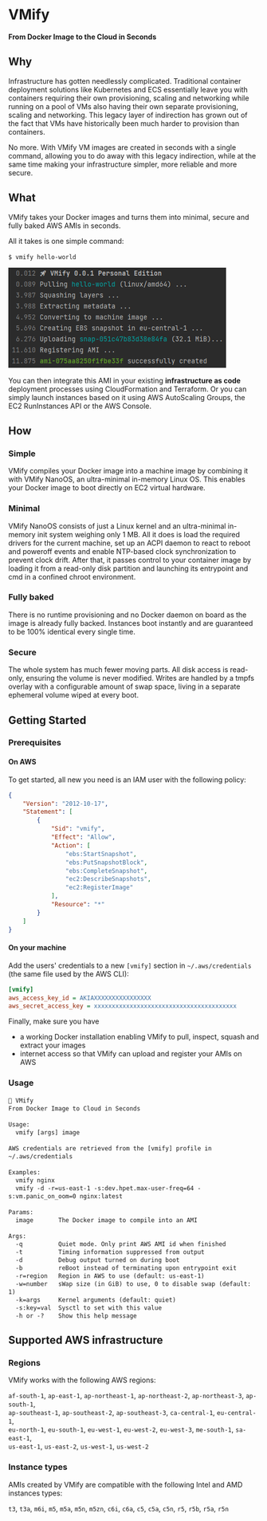 # VMify
**From Docker Image to the Cloud in Seconds**

## Why

Infrastructure has gotten needlessly complicated. Traditional container deployment solutions like Kubernetes and ECS
essentially leave you with containers requiring their own provisioning, scaling and networking while running on a pool
of VMs also having their own separate provisioning, scaling and networking. This legacy layer of indirection has grown
out of the fact that VMs have historically been much harder to provision than containers.

No more. With VMify VM images are created in seconds with a single command, allowing you to do away with this legacy
indirection, while at the same time making your infrastructure simpler, more reliable and more secure.

## What

VMify takes your Docker images and turns them into minimal, secure and fully baked AWS AMIs in seconds. 

All it takes is one simple command:

`$ vmify hello-world`

![Output](screenshot.png?raw=true)

You can then integrate this AMI in your existing **infrastructure as code** deployment processes using CloudFormation and Terraform.
Or you can simply launch instances based on it using AWS AutoScaling Groups, the EC2 RunInstances API or the AWS Console.

## How

### Simple
VMify compiles your Docker image into a machine image by combining it with VMify NanoOS, an ultra-minimal
in-memory Linux OS. This enables your Docker image to boot directly on EC2 virtual hardware.

### Minimal
VMify NanoOS consists of just a Linux kernel and an ultra-minimal in-memory init system weighing only 1 MB. All it does
is load the required drivers for the current machine, set up an ACPI daemon to react to reboot and poweroff events and
enable NTP-based clock synchronization to prevent clock drift. After that, it passes control to your container
image by loading it from a read-only disk partition and launching its entrypoint and cmd in a confined chroot
environment.

### Fully baked
There is no runtime provisioning and no Docker daemon on board as the image is already fully backed. Instances boot
instantly and are guaranteed to be 100% identical every single time.

### Secure
The whole system has much fewer moving parts. All disk access is read-only, ensuring the volume is never modified.
Writes are handled by a tmpfs overlay with a configurable amount of swap space, living in a separate ephemeral volume
wiped at every boot.

## Getting Started

### Prerequisites

#### On AWS
To get started, all new you need is an IAM user with the following policy:
```json
{
    "Version": "2012-10-17",
    "Statement": [
        {
            "Sid": "vmify",
            "Effect": "Allow",
            "Action": [
                "ebs:StartSnapshot",
                "ebs:PutSnapshotBlock",
                "ebs:CompleteSnapshot",
                "ec2:DescribeSnapshots",
                "ec2:RegisterImage"
            ],
            "Resource": "*"
        }
    ]
}
```

#### On your machine
Add the users' credentials to a new `[vmify]` section in `~/.aws/credentials` (the same file used by the AWS CLI):
```ini
[vmify]
aws_access_key_id = AKIAXXXXXXXXXXXXXXXX
aws_secret_access_key = xxxxxxxxxxxxxxxxxxxxxxxxxxxxxxxxxxxxxxxx
```

Finally, make sure you have
- a working Docker installation enabling VMify to pull, inspect, squash and extract your images
- internet access so that VMify can upload and register your AMIs on AWS

### Usage

```
🚀 VMify
From Docker Image to Cloud in Seconds

Usage: 
  vmify [args] image

AWS credentials are retrieved from the [vmify] profile in ~/.aws/credentials

Examples:
  vmify nginx
  vmify -d -r=us-east-1 -s:dev.hpet.max-user-freq=64 -s:vm.panic_on_oom=0 nginx:latest

Params:
  image       The Docker image to compile into an AMI
  
Args:
  -q          Quiet mode. Only print AWS AMI id when finished
  -t          Timing information suppressed from output
  -d          Debug output turned on during boot
  -b          reBoot instead of terminating upon entrypoint exit
  -r=region   Region in AWS to use (default: us-east-1)
  -w=number   sWap size (in GiB) to use, 0 to disable swap (default: 1)
  -k=args     Kernel arguments (default: quiet)
  -s:key=val  Sysctl to set with this value
  -h or -?    Show this help message
```

## Supported AWS infrastructure

### Regions

VMify works with the following AWS regions:

`af-south-1`, `ap-east-1`, `ap-northeast-1`, `ap-northeast-2`, `ap-northeast-3`, `ap-south-1`,<br>
`ap-southeast-1`, `ap-southeast-2`, `ap-southeast-3`, `ca-central-1`, `eu-central-1`,<br>
`eu-north-1`, `eu-south-1`, `eu-west-1`, `eu-west-2`, `eu-west-3`, `me-south-1`, `sa-east-1`,<br>
`us-east-1`, `us-east-2`, `us-west-1`, `us-west-2`

### Instance types

AMIs created by VMify are compatible with the following Intel and AMD instances types:

`t3`, `t3a`, `m6i`, `m5`, `m5a`, `m5n`, `m5zn`, `c6i`, `c6a`, `c5`, `c5a`, `c5n`, `r5`, `r5b`, `r5a`, `r5n`